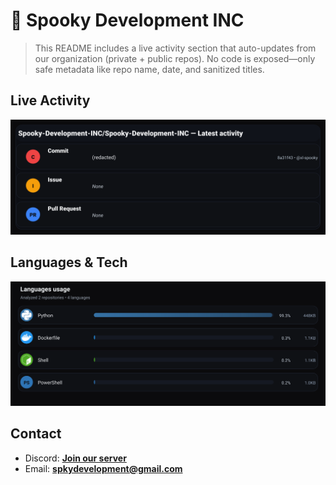 # 👻 Spooky Development INC

> This README includes a live activity section that auto-updates from our organization (private + public repos). No code is exposed—only safe metadata like repo name, date, and sanitized titles.

## Live Activity
![Repo Snapshot](./assets/repo-snapshot.svg?v=b3d9ff905b)

## Languages & Tech
![Languages Usage](./assets/languages.svg?v=7f6bdadb4a)

## Contact
- Discord: **[Join our server](https://discord.gg/XYspZgEEJb)**
- Email: **spkydevelopment@gmail.com**
